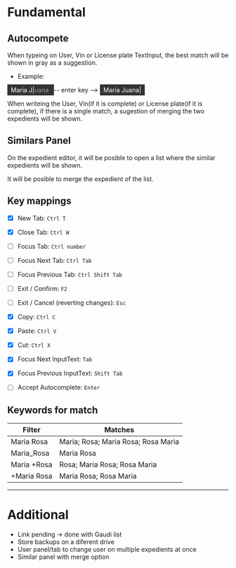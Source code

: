 # Fundamental

## Autocompete

When typeing on User, Vin or License plate TextInput,
the best match will be shown in gray as a suggestion.
- Example:
<span style="white-space: normal">
	<span style="background: #333; padding: 4px 8px 4px 8px; color: #fff">
		Maria J|<span style="color: #999">uana</span>
	</span>
	-- enter key -->
	<span style="background: #333; padding: 4px 8px 4px 8px; color: #fff">
		Maria Juana|
	</span>
</span>

When writeing the User,
Vin(if it is complete) or License plate(if it is complete),
if there is a single match,
a sugestion of merging the two expedients will be shown.

## Similars Panel
On the expedient editor,
it will be posible to open a list
where the similar expedients will be shown.

It will be posible to merge the expedient of the list.

## Key mappings

- [x] New Tab: `Ctrl T`
- [x] Close Tab: `Ctrl W`
- [ ] Focus Tab: `Ctrl number`
- [ ] Focus Next Tab: `Ctrl Tab`
- [ ] Focus Previous Tab: `Ctrl Shift Tab`  
- [ ] Exit / Confirm: `F2`
- [ ] Exit / Cancel (reverting changes): `Esc`
- [x] Copy: `Ctrl C`
- [x] Paste: `Ctrl V`
- [x] Cut: `Ctrl X`
- [x] Focus Next InputText: `Tab`
- [x] Focus Previous InputText: `Shift Tab`
- [ ] Accept Autocomplete: `Enter`


## Keywords for match

| Filter      | Matches                             |
| ----------- | ----------------------------------- |
| Maria Rosa  | Maria; Rosa; Maria Rosa; Rosa Maria |
| Maria_Rosa  | Maria Rosa                          |
| Maria +Rosa | Rosa; Maria Rosa; Rosa Maria        |
| +Maria Rosa | Maria Rosa; Rosa Maria              |


---
# Additional

- Link pending -> done with Gaudi list
- Store backups on a diferent drive
- User panel/tab to change user on multiple expedients at once
- Similar panel with merge option